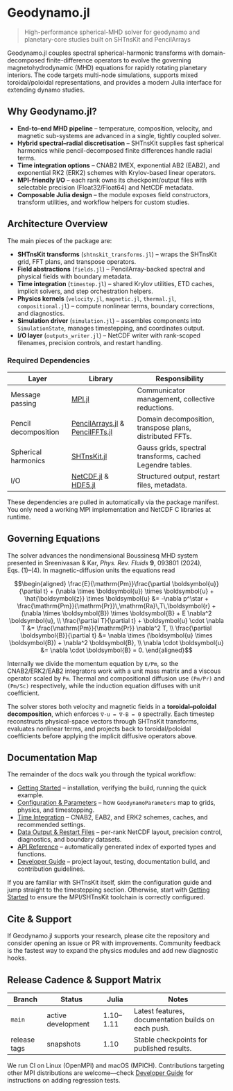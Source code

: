 # Geodynamo.jl

> High-performance spherical-MHD solver for geodynamo and planetary-core studies built on SHTnsKit and PencilArrays

Geodynamo.jl couples spectral spherical-harmonic transforms with domain-decomposed finite-difference operators to evolve the governing magnetohydrodynamic (MHD) equations for rapidly rotating planetary interiors. The code targets multi-node simulations, supports mixed toroidal/poloidal representations, and provides a modern Julia interface for extending dynamo studies.

## Why Geodynamo.jl?

- **End-to-end MHD pipeline** – temperature, composition, velocity, and magnetic sub-systems are advanced in a single, tightly coupled solver.
- **Hybrid spectral–radial discretisation** – SHTnsKit supplies fast spherical harmonics while pencil-decomposed finite differences handle radial terms.
- **Time integration options** – CNAB2 IMEX, exponential AB2 (EAB2), and exponential RK2 (ERK2) schemes with Krylov-based linear operators.
- **MPI-friendly I/O** – each rank owns its checkpoint/output files with selectable precision (Float32/Float64) and NetCDF metadata.
- **Composable Julia design** – the module exposes field constructors, transform utilities, and workflow helpers for custom studies.

## Architecture Overview

The main pieces of the package are:

- **SHTnsKit transforms** (`shtnskit_transforms.jl`) – wraps the SHTnsKit grid, FFT plans, and transpose operators.
- **Field abstractions** (`fields.jl`) – PencilArray-backed spectral and physical fields with boundary metadata.
- **Time integration** (`timestep.jl`) – shared Krylov utilities, ETD caches, implicit solvers, and step orchestration helpers.
- **Physics kernels** (`velocity.jl`, `magnetic.jl`, `thermal.jl`, `compositional.jl`) – compute nonlinear terms, boundary corrections, and diagnostics.
- **Simulation driver** (`simulation.jl`) – assembles components into `SimulationState`, manages timestepping, and coordinates output.
- **I/O layer** (`outputs_writer.jl`) – NetCDF writer with rank-scoped filenames, precision controls, and restart handling.

### Required Dependencies

| Layer | Library | Responsibility |
| --- | --- | --- |
| Message passing | [MPI.jl](https://github.com/JuliaParallel/MPI.jl) | Communicator management, collective reductions. |
| Pencil decomposition | [PencilArrays.jl](https://github.com/chriselrod/PencilArrays.jl) & [PencilFFTs.jl](https://github.com/chriselrod/PencilFFTs.jl) | Domain decomposition, transpose plans, distributed FFTs. |
| Spherical harmonics | [SHTnsKit.jl](https://github.com/subhk/SHTnsKit.jl) | Gauss grids, spectral transforms, cached Legendre tables. |
| I/O | [NetCDF.jl](https://github.com/JuliaGeo/NetCDF.jl) & [HDF5.jl](https://github.com/JuliaIO/HDF5.jl) | Structured output, restart files, metadata. |

These dependencies are pulled in automatically via the package manifest. You only need a working MPI implementation and NetCDF C libraries at runtime.

## Governing Equations

The solver advances the nondimensional Boussinesq MHD system presented in Sreenivasan & Kar, *Phys. Rev. Fluids* **9**, 093801 (2024), Eqs. (1)–(4). In magnetic-diffusion units the equations read

```math
\begin{aligned}
\frac{E}{\mathrm{Pm}}\frac{\partial \boldsymbol{u}}{\partial t}
  + (\nabla \times \boldsymbol{u}) \times \boldsymbol{u}
  + \hat{\boldsymbol{z}} \times \boldsymbol{u}
  &= -\nabla p^\star
     + \frac{\mathrm{Pm}}{\mathrm{Pr}}\,\mathrm{Ra}\,T\,\boldsymbol{r}
     + (\nabla \times \boldsymbol{B}) \times \boldsymbol{B}
     + E \nabla^2 \boldsymbol{u}, \\
\frac{\partial T}{\partial t} + \boldsymbol{u} \cdot \nabla T
  &= \frac{\mathrm{Pm}}{\mathrm{Pr}} \nabla^2 T, \\
\frac{\partial \boldsymbol{B}}{\partial t}
  &= \nabla \times (\boldsymbol{u} \times \boldsymbol{B}) + \nabla^2 \boldsymbol{B}, \\
\nabla \cdot \boldsymbol{u} &= \nabla \cdot \boldsymbol{B} = 0.
\end{aligned}
```

Internally we divide the momentum equation by `E/Pm`, so the CNAB2/ERK2/EAB2 integrators work with a unit mass matrix and a viscous operator scaled by `Pm`. Thermal and compositional diffusion use `(Pm/Pr)` and `(Pm/Sc)` respectively, while the induction equation diffuses with unit coefficient.

The solver stores both velocity and magnetic fields in a **toroidal–poloidal decomposition**, which enforces `∇·u = ∇·B = 0` spectrally. Each timestep reconstructs physical-space vectors through SHTnsKit transforms, evaluates nonlinear terms, and projects back to toroidal/poloidal coefficients before applying the implicit diffusive operators above.

## Documentation Map

The remainder of the docs walk you through the typical workflow:

- [Getting Started](getting-started.md) – installation, verifying the build, running the quick example.
- [Configuration & Parameters](configuration.md) – how `GeodynamoParameters` map to grids, physics, and timestepping.
- [Time Integration](timestepping.md) – CNAB2, EAB2, and ERK2 schemes, caches, and recommended settings.
- [Data Output & Restart Files](io.md) – per-rank NetCDF layout, precision control, diagnostics, and boundary datasets.
- [API Reference](api.md) – automatically generated index of exported types and functions.
- [Developer Guide](developer.md) – project layout, testing, documentation build, and contribution guidelines.

If you are familiar with SHTnsKit itself, skim the configuration guide and jump straight to the timestepping section. Otherwise, start with [Getting Started](getting-started.md) to ensure the MPI/SHTnsKit toolchain is correctly configured.

## Cite & Support

If Geodynamo.jl supports your research, please cite the repository and consider opening an issue or PR with improvements. Community feedback is the fastest way to expand the physics modules and add new diagnostic hooks.

## Release Cadence & Support Matrix

| Branch | Status | Julia | Notes |
| --- | --- | --- | --- |
| `main` | active development | 1.10–1.11 | Latest features, documentation builds on each push. |
| release tags | snapshots | 1.10 | Stable checkpoints for published results. |

We run CI on Linux (OpenMPI) and macOS (MPICH). Contributions targeting other MPI distributions are welcome—check [Developer Guide](developer.md) for instructions on adding regression tests.
